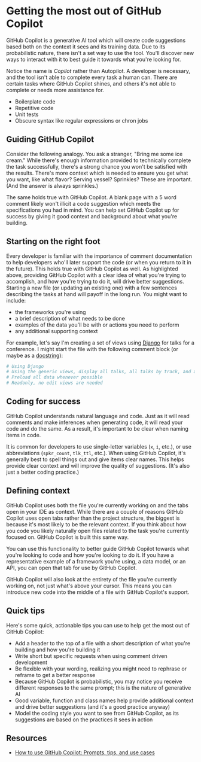# Getting the most out of GitHub Copilot

GitHub Copilot is a generative AI tool which will create code suggestions based both on the context it sees and its training data. Due to its probabilistic nature, there isn't a set way to use the tool. You'll discover new ways to interact with it to best guide it towards what you're looking for.

Notice the name is *Copilot* rather than Autopilot. A developer is necessary, and the tool isn't able to complete every task a human can. There are certain tasks where GitHub Copilot shines, and others it's not able to complete or needs more assistance for.

- Boilerplate code
- Repetitive code
- Unit tests
- Obscure syntax like regular expressions or chron jobs

## Guiding GitHub Copilot

Consider the following analogy. You ask a stranger, "Bring me some ice cream." While there's enough information provided to technically complete the task successfully, there's a strong chance you won't be satisfied with the results. There's more context which is needed to ensure you get what you want, like what flavor? Serving vessel? Sprinkles? These are important. (And the answer is always sprinkles.)

The same holds true with GitHub Copilot. A blank page with a 5 word comment likely won't illicit a code suggestion which meets the specifications you had in mind. You can help set GitHub Copilot up for success by giving it good context and background about what you're building.

## Starting on the right foot

Every developer is familiar with the importance of comment documentation to help developers who'll later support the code (or when you return to it in the future). 
This holds true with GitHub Copilot as well. As highlighted above, providing GitHub Copilot with a clear idea of what you're trying to accomplish, and how you're trying to do it, 
will drive better suggestions. Starting a new file (or updating an existing one) with a few sentences describing the tasks at hand will payoff in the long run. You might want to include:

- the frameworks you're using
- a brief description of what needs to be done
- examples of the data you'll be with or actions you need to perform
- any additional supporting context

For example, let's say I'm creating a set of views using [Django](https://www.djangoproject.com/) for talks for a conference. I might start the file with the following comment block (or maybe as a [docstring](https://peps.python.org/pep-0257/)):

```python
# Using Django
# Using the generic views, display all talks, all talks by track, and all talks by speaker
# Preload all data whenever possible
# Readonly, no edit views are needed
```

## Coding for success

GitHub Copilot understands natural language and code. Just as it will read comments and make inferences when generating code, it will read your code and do the same. As a result, it's important to be clear when naming items in code.

It is common for developers to use single-letter variables (`x`, `i`, etc.), or use abbreviations (`spkr_count`, `tlk_ttl`, etc.). When using GitHub Copilot, it's generally best to spell things out and give items clear names. This helps provide clear context and will improve the quality of suggestions. (It's also just a better coding practice.)

## Defining context

GitHub Copilot uses both the file you're currently working on and the tabs open in your IDE as context. While there are a couple of reasons GitHub Copilot uses open tabs rather than the project structure, 
the biggest is because it's most likely to be the relevant context. If you think about how you code you likely naturally open files related to the task you're currently focused on. GitHub Copilot is built this same way.

You can use this functionality to better guide GitHub Copilot towards what you're looking to code and how you're looking to do it. If you have a representative example of a framework you're using, a data model, or an API, you can open that tab for use by GitHub Copilot.

GitHub Copilot will also look at the entirety of the file you're currently working on, not just what's above your cursor. This means you can introduce new code into the middle of a file with GitHub Copilot's support.

## Quick tips

Here's some quick, actionable tips you can use to help get the most out of GitHub Copilot:

- Add a header to the top of a file with a short description of what you're building and how you're building it
- Write short but specific requests when using comment driven development
- Be flexible with your wording, realizing you might need to rephrase or reframe to get a better response
- Because GitHub Copilot is probabilistic, you may notice you receive different responses to the same prompt; this is the nature of generative AI
- Good variable, function and class names help provide additional context and drive better suggestions (and it's a good practice anyway)
- Model the coding style you want to see from GitHub Copilot, as its suggestions are based on the practices it sees in action

## Resources

- [How to use GitHub Copilot: Prompts, tips, and use cases](https://github.blog/2023-06-20-how-to-write-better-prompts-for-github-copilot/)
